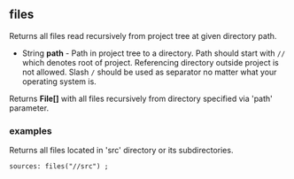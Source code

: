 ## files

Returns all files read recursively from project tree at given directory path.

 * String __path__ - Path in project tree to a directory.
Path should start with `//` which denotes root of project.
Referencing directory outside project is not allowed.
Slash `/` should be used as separator no matter what your operating system is.

Returns __File[]__ with all files recursively from directory specified
via 'path' parameter.

### examples

Returns all files located in 'src' directory or its subdirectories.
```
sources: files("//src") ;
```
